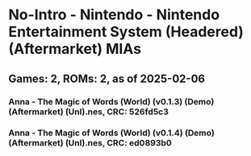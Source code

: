 # No-Intro - Nintendo - Nintendo Entertainment System (Headered) (Aftermarket) MIAs
## Games: 2, ROMs: 2, as of 2025-02-06
### Anna - The Magic of Words (World) (v0.1.3) (Demo) (Aftermarket) (Unl).nes, CRC: 526fd5c3
### Anna - The Magic of Words (World) (v0.1.4) (Demo) (Aftermarket) (Unl).nes, CRC: ed0893b0
